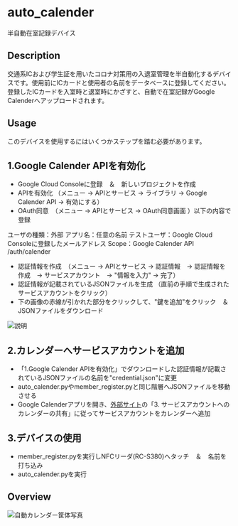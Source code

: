 # auto_calender

 半自動在室記録デバイス

## Description
 
 交通系ICおよび学生証を用いたコロナ対策用の入退室管理を半自動化するデバイスです。使用前にICカードと使用者の名前をデータベースに登録してください。 登録したICカードを入室時と退室時にかざすと、自動で在室記録がGoogle Calenderへアップロードされます。

## Usage
 
このデバイスを使用するにはいくつかステップを踏む必要があります。
## 1.Google Calender APIを有効化
 * Google Cloud Consoleに登録　＆　新しいプロジェクトを作成 
 * APIを有効化 （メニュー -> APIとサービス -> ライブラリ -> Google Calender API -> 有効にする）
 * OAuth同意　（メニュー -> APIとサービス -> OAuth同意画面 ）以下の内容で登録
 
 ユーザの種類：外部
 アプリ名：任意の名前
 テストユーザ：Google Cloud Consoleに登録したメールアドレス
 Scope：Google Calender API /auth/calender 
 
 * 認証情報を作成　（メニュー -> APIとサービス -> 認証情報　-> 認証情報を作成　-> サービスアカウント　-> "情報を入力" -> 完了）
 * 認証情報が記載されているJSONファイルを生成 （直前の手順で生成されたサービスアカウントをクリック）
 * 下の画像の赤線が引かれた部分をクリックして、"鍵を追加"をクリック　＆　JSONファイルをダウンロード
 
 ![説明](https://user-images.githubusercontent.com/82434854/162227903-491bf60a-a48a-4856-9f45-be6e198615da.png)

## 2.カレンダーへサービスアカウントを追加
 * 「1.Google Calender APIを有効化」でダウンロードした認証情報が記載されているJSONファイルの名前を"credential.json"に変更
 *  auto_calender.pyやmember_register.pyと同じ階層へJSONファイルを移動させる
 *  Google Calenderアプリを開き、[外部サイト](http://www.yahoo.co.jphttps://www.cdatablog.jp/entry/googlecalendarserviceaccount)の「3. サービスアカウントへのカレンダーの共有」に従ってサービスアカウントをカレンダーへ追加　

## 3.デバイスの使用
 * member_register.pyを実行しNFCリーダ(RC-S380)へタッチ　＆　名前を打ち込み 
 * auto_calender.pyを実行
 
 ## Overview
 
![自動カレンダー筐体写真](https://user-images.githubusercontent.com/82434854/162221117-39613e1f-f559-486d-8232-f0d229202083.jpg)
